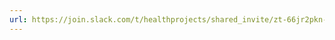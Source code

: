 ```yaml
---
url: https://join.slack.com/t/healthprojects/shared_invite/zt-66jr2pkn-Q8u9qSuZ8R2uyw8DHBcfhw
---
```


